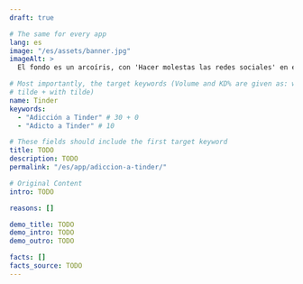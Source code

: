 ```yaml
---
draft: true

# The same for every app
lang: es
image: "/es/assets/banner.jpg"
imageAlt: >
  El fondo es un arcoíris, con 'Hacer molestas las redes sociales' en el centro usando la fuente Comic Sans, y un gato mal dibujado en la esquina superior derecha. Hace referencia al meme de internet 'graphic design is my passion'.

# Most importantly, the target keywords (Volume and KD% are given as: without
# tilde + with tilde)
name: Tinder
keywords:
  - "Adicción a Tinder" # 30 + 0
  - "Adicto a Tinder" # 10

# These fields should include the first target keyword
title: TODO
description: TODO
permalink: "/es/app/adiccion-a-tinder/"

# Original Content
intro: TODO

reasons: []

demo_title: TODO
demo_intro: TODO
demo_outro: TODO

facts: []
facts_source: TODO
---
```

